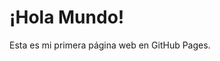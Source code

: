 <!DOCTYPE html>
<html>
<head>
    <title>Mi Primera Página</title>
</head>
<body>
    <h1>¡Hola Mundo!</h1>
    <p>Esta es mi primera página web en GitHub Pages.</p>
</body>
</html>
